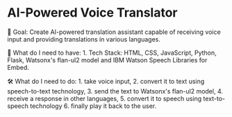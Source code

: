 # AI-Powered Voice Translator

🎯 Goal: Create AI-powered translation assistant capable of receiving voice input and providing translations in various languages.

🧠 What do I need to have:
	1. Tech Stack:  HTML, CSS, JavaScript, Python, Flask, Watsonx's flan-ul2 model and IBM Watson Speech Libraries for Embed.
	

🛠 What do I need to do:
	1. take voice input, 
	2. convert it to text using speech-to-text technology, 
	3. send the text to Watsonx's flan-ul2 model, 
	4. receive a response in other languages, 
	5. convert it to speech using text-to-speech technology
	6. finally play it back to the user.

